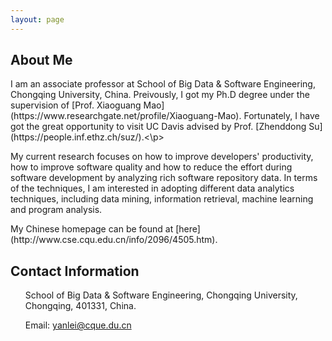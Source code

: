 ```yaml
---
layout: page
---
```


## About Me
<p>I am an associate professor at School of Big Data & Software Engineering, Chongqing University, China. Preivously, I got my Ph.D degree under the supervision of [Prof. Xiaoguang Mao](https://www.researchgate.net/profile/Xiaoguang-Mao). Fortunately, I have got the great opportunity to visit UC Davis advised by Prof. [Zhenddong Su](https://people.inf.ethz.ch/suz/).<\p> 

<p>My current research focuses on how to improve developers' productivity, how to improve software quality and how to reduce the effort during software development by analyzing rich software repository data. In terms of the techniques, I am interested in adopting different data analytics techniques, including data mining, information retrieval, machine learning and program analysis.</p>

<p>My Chinese homepage can be found at [here](http://www.cse.cqu.edu.cn/info/2096/4505.htm).
</p>

## Contact Information

<ol>School of Big Data & Software Engineering, Chongqing University, Chongqing, 401331, China.

Email: yanlei@cque.du.cn
</ol>
